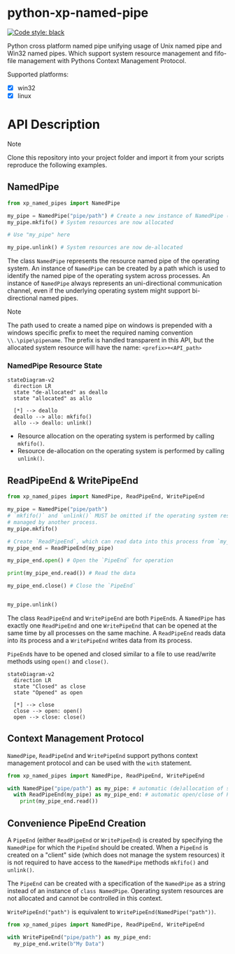 # python-xp-named-pipe

[![Code style: black](https://img.shields.io/badge/code%20style-black-000000.svg)](https://github.com/psf/black)

Python cross platform named pipe unifying usage of Unix named pipe and Win32
named pipes. Which support system resource management and fifo-file management
with Pythons Context Management Protocol.

Supported platforms:

- [x] win32
- [x] linux

# API Description

> [!NOTE]
> Clone this repository into your project folder and import it from your
> scripts reproduce the following examples.

## NamedPipe

```Python
from xp_named_pipes import NamedPipe

my_pipe = NamedPipe("pipe/path") # Create a new instance of NamedPipe (de-allocated)
my_pipe.mkfifo() # System resources are now allocated

# Use "my_pipe" here

my_pipe.unlink() # System resources are now de-allocated
```

The class `NamedPipe` represents the resource named pipe of the operating
system. An instance of `NamedPipe` can be created by a path which is used to
identify the named pipe of the operating system across processes. An instance
of `NamedPipe` always represents an uni-directional communication channel, even
if the underlying operating system might support bi-directional named pipes.

> [!NOTE]
> The path used to create a named pipe on windows is prepended with a windows
> specific prefix to meet the required naming convention `\\.\pipe\pipename`.
> The prefix is handled transparent in this API, but the allocated system
> resource will have the name: `<prefix>+<API_path>`

### NamedPipe Resource State

```mermaid
stateDiagram-v2
  direction LR
  state "de-allocated" as deallo
  state "allocated" as allo

  [*] --> deallo
  deallo --> allo: mkfifo()
  allo --> deallo: unlink()
```

- Resource allocation on the operating system is performed by calling `mkfifo()`.
- Resource de-allocation on the operating system is performed by calling `unlink()`.

## ReadPipeEnd & WritePipeEnd

```Python
from xp_named_pipes import NamedPipe, ReadPipeEnd, WritePipeEnd

my_pipe = NamedPipe("pipe/path")
# `mkfifo()` and `unlink()` MUST be omitted if the operating system resource is
# managed by another process.
my_pipe.mkfifo() 

# Create `ReadPipeEnd`, which can read data into this process from `my_pipe`
my_pipe_end = ReadPipeEnd(my_pipe) 

my_pipe_end.open() # Open the `PipeEnd` for operation

print(my_pipe_end.read()) # Read the data

my_pipe_end.close() # Close the `PipeEnd`


my_pipe.unlink()
```

The class `ReadPipeEnd` and `WritePipeEnd` are both `PipeEnd`s. A `NamedPipe`
has exactly one `ReadPipeEnd` and one `WritePipeEnd` that can be opened at the
same time by all processes on the same machine. A `ReadPipeEnd` reads data into
its process and a `WritePipeEnd` writes data from its process.

`PipeEnd`s have to be opened and closed similar to a file to use read/write
methods using `open()` and `close()`.

```mermaid
stateDiagram-v2
  direction LR
  state "Closed" as close
  state "Opened" as open

  [*] --> close
  close --> open: open()
  open --> close: close()
```

## Context Management Protocol

`NamedPipe`, `ReadPipeEnd` and `WritePipeEnd` support pythons context
management protocol and can be used with the `with` statement.

```Python
from xp_named_pipes import NamedPipe, ReadPipeEnd, WritePipeEnd

with NamedPipe("pipe/path") as my_pipe: # automatic (de)allocation of system resources
  with ReadPipeEnd(my_pipe) as my_pipe_end: # automatic open/close of PipeEnd
    print(my_pipe_end.read())
```

## Convenience PipeEnd Creation

A `PipeEnd` (either `ReadPipeEnd` or `WritePipeEnd`) is created by specifying
the `NamedPipe` for which the `PipeEnd` should be created. When a `PipeEnd` is
created on a "client" side (which does not manage the system resources) it is
not required to have access to the `NamedPipe` methods `mkfifo()` and
`unlink()`.

The `PipeEnd` can be created with a specification of the `NamedPipe` as a
string instead of an instance of `class NamedPipe`. Operating system resources
are not allocated and cannot be controlled in this context.

`WritePipeEnd("path")` is equivalent to `WritePipeEnd(NamedPipe("path"))`.

```Python
from xp_named_pipes import NamedPipe, ReadPipeEnd, WritePipeEnd

with WritePipeEnd("pipe/path") as my_pipe_end:
  my_pipe_end.write(b"My Data")
```
